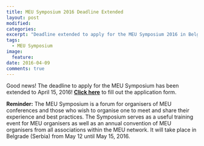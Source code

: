 ```yaml
---
title: MEU Symposium 2016 Deadline Extended
layout: post
modified:
categories:
excerpt: "Deadline extended to apply for the MEU Symposium 2016 in Belgrade, Serbia"
tags: 
  - MEU Symposium
image:
  feature: 
date: 2016-04-09
comments: true
---
```


Good news! The deadline to apply for the MEU Symposium has been extended to April 15, 2016! 
**[Click here](http://symposium.apply.beta-europe.org)** to fill out the application form.

**Reminder:**
The MEU Symposium is a forum for organisers of MEU conferences and those who wish to organise one to meet and share their experience and best practices. The Symposium serves as a useful training event for MEU organisers as well as an annual convention of MEU organisers from all associations within the MEU network.
It will take place in Belgrade (Serbia) from May 12 until May 15, 2016.
